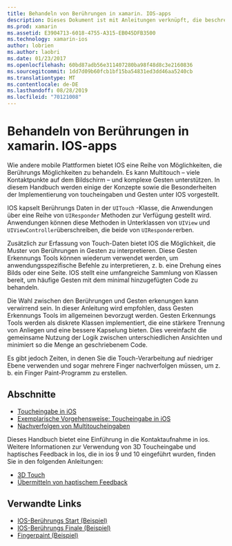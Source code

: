```yaml
---
title: Behandeln von Berührungen in xamarin. IOS-apps
description: Dieses Dokument ist mit Anleitungen verknüpft, die beschreiben, wie Touch, Multitouch, Gesten und 3D-Touch in einer xamarin. IOS-App verwendet werden.
ms.prod: xamarin
ms.assetid: E3904713-6018-4755-A315-EB045DFB3500
ms.technology: xamarin-ios
author: lobrien
ms.author: laobri
ms.date: 01/23/2017
ms.openlocfilehash: 60bd87adb56e311407280ba98f48d8c3e2160836
ms.sourcegitcommit: 1dd7d09b60fcb1bf15ba54831ed3dd46aa5240cb
ms.translationtype: MT
ms.contentlocale: de-DE
ms.lasthandoff: 08/28/2019
ms.locfileid: "70121008"
---
```

# <a name="handling-touch-in-xamarinios-apps"></a>Behandeln von Berührungen in xamarin. IOS-apps

Wie andere mobile Plattformen bietet IOS eine Reihe von Möglichkeiten, die Berührungs Möglichkeiten zu behandeln. Es kann Multitouch – viele Kontaktpunkte auf dem Bildschirm – und komplexe Gesten unterstützen. In diesem Handbuch werden einige der Konzepte sowie die Besonderheiten der Implementierung von toucheingaben und Gesten unter IOS vorgestellt.

IOS kapselt Berührungs Daten in der `UITouch` -Klasse, die Anwendungen über eine Reihe von `UIResponder` Methoden zur Verfügung gestellt wird. Anwendungen können diese Methoden in Unterklassen von `UIView` und `UIViewController`überschreiben, die beide von `UIResponder`erben.

Zusätzlich zur Erfassung von Touch-Daten bietet IOS die Möglichkeit, die Muster von Berührungen in Gesten zu interpretieren. Diese Gesten Erkennungs Tools können wiederum verwendet werden, um anwendungsspezifische Befehle zu interpretieren, z. b. eine Drehung eines Bilds oder eine Seite. IOS stellt eine umfangreiche Sammlung von Klassen bereit, um häufige Gesten mit dem minimal hinzugefügten Code zu behandeln.

Die Wahl zwischen den Berührungen und Gesten erkenungen kann verwirrend sein. In dieser Anleitung wird empfohlen, dass Gesten Erkennungs Tools im allgemeinen bevorzugt werden. Gesten Erkennungs Tools werden als diskrete Klassen implementiert, die eine stärkere Trennung von Anliegen und eine bessere Kapselung bieten. Dies vereinfacht die gemeinsame Nutzung der Logik zwischen unterschiedlichen Ansichten und minimiert so die Menge an geschriebenem Code.

Es gibt jedoch Zeiten, in denen Sie die Touch-Verarbeitung auf niedriger Ebene verwenden und sogar mehrere Finger nachverfolgen müssen, um z. b. ein Finger Paint-Programm zu erstellen.

## <a name="sections"></a>Abschnitte

- [Toucheingabe in iOS](touch-in-ios.md)
- [Exemplarische Vorgehensweise: Toucheingabe in iOS](ios-touch-walkthrough.md)
- [Nachverfolgen von Multitoucheingaben](touch-tracking.md)

Dieses Handbuch bietet eine Einführung in die Kontaktaufnahme in ios. Weitere Informationen zur Verwendung von 3D Toucheingabe und haptisches Feedback in Ios, die in ios 9 und 10 eingeführt wurden, finden Sie in den folgenden Anleitungen:

- [3D Touch](~/ios/platform/3d-touch.md)
- [Übermitteln von haptischem Feedback](~/ios/user-interface/ios-ui/haptic-feedback.md)

## <a name="related-links"></a>Verwandte Links

- [IOS-Berührungs Start (Beispiel)](https://docs.microsoft.com/samples/xamarin/ios-samples/applicationfundamentals-touch-start)
- [IOS-Berührungs Finale (Beispiel)](https://docs.microsoft.com/samples/xamarin/ios-samples/applicationfundamentals-touch-final)
- [Fingerpaint (Beispiel)](https://docs.microsoft.com/samples/xamarin/ios-samples/applicationfundamentals-fingerpaint)
